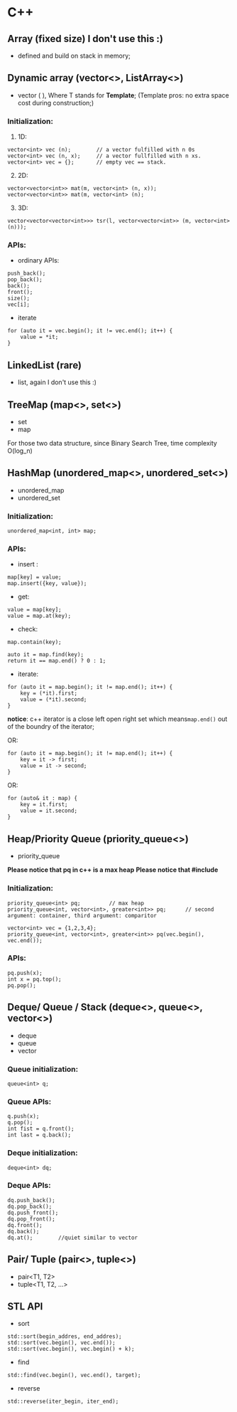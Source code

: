#  C++

## Array (fixed size) I don't use this :)
* defined and build on stack in memory;

## Dynamic array (vector<>, ListArray<>)
* vector<T> ( ), Where T stands for __Template__; (Template pros: no extra space cost during construction;)

### Initialization:
1. 1D:
```
vector<int> vec (n);        // a vector fulfilled with n 0s
vector<int> vec (n, x);     // a vector fullfilled with n xs.
vector<int> vec = {};       // empty vec == stack.
```

2. 2D:
```
vector<vector<int>> mat(m, vector<int> (n, x));
vector<vector<int>> mat(m, vector<int> (n);
```

3. 3D:
```
vector<vector<vector<int>>> tsr(l, vector<vector<int>> (m, vector<int> (n)));
```
### APIs:
* ordinary APIs:
```
push_back();
pop_back();
back();
front();
size();
vec[i];
```
* iterate 
```
for (auto it = vec.begin(); it != vec.end(); it++) {
    value = *it;
}
```

## LinkedList (rare)
* list<T>, again I don't use this :)

## TreeMap (map<>, set<>)
* set<T>
* map<T>

For those two data structure, since Binary Search Tree, time complexity O(log_n)

## HashMap (unordered_map<>, unordered_set<>)
* unordered_map<T>
* unordered_set<T>

### Initialization:
```
unordered_map<int, int> map;
```
### APIs:
* insert :
```
map[key] = value;
map.insert({key, value});
```
* get:
```
value = map[key];
value = map.at(key);
```
* check:
```
map.contain(key);
```
```
auto it = map.find(key);
return it == map.end() ? 0 : 1;
```
* iterate:
```
for (auto it = map.begin(); it != map.end(); it++) {
    key = (*it).first;
    value = (*it).second;
}
```

__notice__: c++ iterator is a close left open right set which means`map.end()` out of the boundry of the iterator;


OR:
```
for (auto it = map.begin(); it != map.end(); it++) {
    key = it -> first;
    value = it -> second;
}
```

OR:
```
for (auto& it : map) {
    key = it.first;
    value = it.second;
}
```
## Heap/Priority Queue (priority_queue<>)
* priority_queue<T> 

__Please notice that pq in c++ is a max heap__
__Please notice that #include <queue>__
### Initialization:
```
priority_queue<int> pq;         // max heap
priority_queue<int, vector<int>, greater<int>> pq;      // second argument: container, third argument: comparitor
```

```
vector<int> vec = {1,2,3,4};
priority_queue<int, vector<int>, greater<int>> pq(vec.begin(), vec.end());
```

### APIs:
```
pq.push(x);
int x = pq.top();
pq.pop();
```


## Deque/ Queue / Stack (deque<>, queue<>, vector<>)
* deque<T>
* queue<T>
* vector<T>

### Queue initialization:
```
queue<int> q;
```
### Queue APIs:
```
q.push(x);
q.pop();
int fist = q.front();
int last = q.back();
```

### Deque initialization:
```
deque<int> dq;
```
### Deque APIs:
```
dq.push_back();
dq.pop_back();
dq.push_front();
dq.pop_front();
dq.front();
dq.back();
dq.at();        //quiet similar to vector
```


## Pair/ Tuple (pair<>, tuple<>)
* pair<T1, T2> 
* tuple<T1, T2, ...>

## STL API
* sort
```
std::sort(begin_addres, end_addres);
std::sort(vec.begin(), vec.end());
std::sort(vec.begin(), vec.begin() + k);
```
* find
```
std::find(vec.begin(), vec.end(), target);
```
* reverse
```
std::reverse(iter_begin, iter_end);
```
